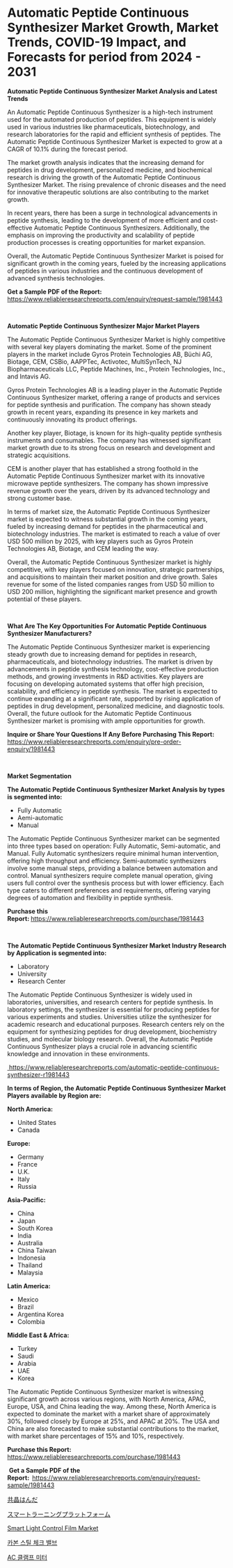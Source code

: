 <p><h1>Automatic Peptide Continuous Synthesizer Market Growth, Market Trends, COVID-19 Impact, and Forecasts for period from 2024 - 2031</h1></p><p><strong>Automatic Peptide Continuous Synthesizer Market Analysis and Latest Trends</strong></p>
<p><p>An Automatic Peptide Continuous Synthesizer is a high-tech instrument used for the automated production of peptides. This equipment is widely used in various industries like pharmaceuticals, biotechnology, and research laboratories for the rapid and efficient synthesis of peptides. The Automatic Peptide Continuous Synthesizer Market is expected to grow at a CAGR of 10.1% during the forecast period.</p><p>The market growth analysis indicates that the increasing demand for peptides in drug development, personalized medicine, and biochemical research is driving the growth of the Automatic Peptide Continuous Synthesizer Market. The rising prevalence of chronic diseases and the need for innovative therapeutic solutions are also contributing to the market growth.</p><p>In recent years, there has been a surge in technological advancements in peptide synthesis, leading to the development of more efficient and cost-effective Automatic Peptide Continuous Synthesizers. Additionally, the emphasis on improving the productivity and scalability of peptide production processes is creating opportunities for market expansion.</p><p>Overall, the Automatic Peptide Continuous Synthesizer Market is poised for significant growth in the coming years, fueled by the increasing applications of peptides in various industries and the continuous development of advanced synthesis technologies.</p></p>
<p><strong>Get a Sample PDF of the Report:&nbsp;</strong> <a href="https://www.reliableresearchreports.com/enquiry/request-sample/1981443">https://www.reliableresearchreports.com/enquiry/request-sample/1981443</a></p>
<p>&nbsp;</p>
<p><strong>Automatic Peptide Continuous Synthesizer Major Market Players</strong></p>
<p><p>The Automatic Peptide Continuous Synthesizer Market is highly competitive with several key players dominating the market. Some of the prominent players in the market include Gyros Protein Technologies AB, Büchi AG, Biotage, CEM, CSBio, AAPPTec, Activotec, MultiSynTech, NJ Biopharmaceuticals LLC, Peptide Machines, Inc., Protein Technologies, Inc., and Intavis AG.</p><p>Gyros Protein Technologies AB is a leading player in the Automatic Peptide Continuous Synthesizer market, offering a range of products and services for peptide synthesis and purification. The company has shown steady growth in recent years, expanding its presence in key markets and continuously innovating its product offerings.</p><p>Another key player, Biotage, is known for its high-quality peptide synthesis instruments and consumables. The company has witnessed significant market growth due to its strong focus on research and development and strategic acquisitions.</p><p>CEM is another player that has established a strong foothold in the Automatic Peptide Continuous Synthesizer market with its innovative microwave peptide synthesizers. The company has shown impressive revenue growth over the years, driven by its advanced technology and strong customer base.</p><p>In terms of market size, the Automatic Peptide Continuous Synthesizer market is expected to witness substantial growth in the coming years, fueled by increasing demand for peptides in the pharmaceutical and biotechnology industries. The market is estimated to reach a value of over USD 500 million by 2025, with key players such as Gyros Protein Technologies AB, Biotage, and CEM leading the way.</p><p>Overall, the Automatic Peptide Continuous Synthesizer market is highly competitive, with key players focused on innovation, strategic partnerships, and acquisitions to maintain their market position and drive growth. Sales revenue for some of the listed companies ranges from USD 50 million to USD 200 million, highlighting the significant market presence and growth potential of these players.</p></p>
<p>&nbsp;</p>
<p><strong>What Are The Key Opportunities For Automatic Peptide Continuous Synthesizer Manufacturers?</strong></p>
<p><p>The Automatic Peptide Continuous Synthesizer market is experiencing steady growth due to increasing demand for peptides in research, pharmaceuticals, and biotechnology industries. The market is driven by advancements in peptide synthesis technology, cost-effective production methods, and growing investments in R&D activities. Key players are focusing on developing automated systems that offer high precision, scalability, and efficiency in peptide synthesis. The market is expected to continue expanding at a significant rate, supported by rising application of peptides in drug development, personalized medicine, and diagnostic tools. Overall, the future outlook for the Automatic Peptide Continuous Synthesizer market is promising with ample opportunities for growth.</p></p>
<p><strong>Inquire or Share Your Questions If Any Before Purchasing This Report:</strong> <a href="https://www.reliableresearchreports.com/enquiry/pre-order-enquiry/1981443">https://www.reliableresearchreports.com/enquiry/pre-order-enquiry/1981443</a></p>
<p>&nbsp;</p>
<p><strong>Market Segmentation</strong></p>
<p><strong>The Automatic Peptide Continuous Synthesizer Market Analysis by types is segmented into:</strong></p>
<p><ul><li>Fully Automatic</li><li>Aemi-automatic</li><li>Manual</li></ul></p>
<p><p>The Automatic Peptide Continuous Synthesizer market can be segmented into three types based on operation: Fully Automatic, Semi-automatic, and Manual. Fully Automatic synthesizers require minimal human intervention, offering high throughput and efficiency. Semi-automatic synthesizers involve some manual steps, providing a balance between automation and control. Manual synthesizers require complete manual operation, giving users full control over the synthesis process but with lower efficiency. Each type caters to different preferences and requirements, offering varying degrees of automation and flexibility in peptide synthesis.</p></p>
<p><strong>Purchase this Report:&nbsp;</strong><a href="https://www.reliableresearchreports.com/purchase/1981443">https://www.reliableresearchreports.com/purchase/1981443</a></p>
<p>&nbsp;</p>
<p><strong>The Automatic Peptide Continuous Synthesizer Market Industry Research by Application is segmented into:</strong></p>
<p><ul><li>Laboratory</li><li>University</li><li>Research Center</li></ul></p>
<p><p>The Automatic Peptide Continuous Synthesizer is widely used in laboratories, universities, and research centers for peptide synthesis. In laboratory settings, the synthesizer is essential for producing peptides for various experiments and studies. Universities utilize the synthesizer for academic research and educational purposes. Research centers rely on the equipment for synthesizing peptides for drug development, biochemistry studies, and molecular biology research. Overall, the Automatic Peptide Continuous Synthesizer plays a crucial role in advancing scientific knowledge and innovation in these environments.</p></p>
<p><a href="https://www.reliableresearchreports.com/automatic-peptide-continuous-synthesizer-r1981443">&nbsp;https://www.reliableresearchreports.com/automatic-peptide-continuous-synthesizer-r1981443</a></p>
<p><strong>In terms of Region, the Automatic Peptide Continuous Synthesizer Market Players available by Region are:</strong></p>
<p>
    <p> <strong> North America: </strong>
        <ul>
            <li>United States</li>
            <li>Canada</li>
        </ul>
        </p> 
    <p> <strong> Europe: </strong>
        <ul>
            <li>Germany</li>
            <li>France</li>
            <li>U.K.</li>
            <li>Italy</li>
            <li>Russia</li>
        </ul>
        </p> 
    <p> <strong> Asia-Pacific: </strong>
        <ul>
            <li>China</li>
            <li>Japan</li>
            <li>South Korea</li>
            <li>India</li>
            <li>Australia</li>
            <li>China Taiwan</li>
            <li>Indonesia</li>
            <li>Thailand</li>
            <li>Malaysia</li>
        </ul>
        </p> 
    <p> <strong> Latin America: </strong>
        <ul>
            <li>Mexico</li>
            <li>Brazil</li>
            <li>Argentina Korea</li>
            <li>Colombia</li>
        </ul>
        </p> 
    <p> <strong> Middle East & Africa: </strong>
        <ul>
            <li>Turkey</li>
            <li>Saudi</li>
            <li>Arabia</li>
            <li>UAE</li>
            <li>Korea</li>
        </ul>
    </p>
    </p>
<p><p>The Automatic Peptide Continuous Synthesizer market is witnessing significant growth across various regions, with North America, APAC, Europe, USA, and China leading the way. Among these, North America is expected to dominate the market with a market share of approximately 30%, followed closely by Europe at 25%, and APAC at 20%. The USA and China are also forecasted to make substantial contributions to the market, with market share percentages of 15% and 10%, respectively.</p></p>
<p><strong>Purchase this Report: </strong><a href="https://www.reliableresearchreports.com/purchase/1981443">https://www.reliableresearchreports.com/purchase/1981443</a></p>
<p>&nbsp;<strong>Get a Sample PDF of the Report:&nbsp;&nbsp;</strong><a href="https://www.reliableresearchreports.com/enquiry/request-sample/1981443">https://www.reliableresearchreports.com/enquiry/request-sample/1981443</a></p>
<p><strong></strong></p>
<p><p><a href="https://medium.com/@rockcod61/%E3%83%A6%E3%83%BC%E3%83%86%E3%82%AF%E3%83%86%E3%82%A3%E3%83%83%E3%82%AF%E3%81%AF%E3%82%93%E3%81%9F%E3%81%84%E3%83%9E%E3%83%BC%E3%82%B1%E3%83%83%E3%83%88-%E6%88%90%E5%8A%9F%E3%81%99%E3%82%8B%E7%B5%8C%E5%96%B6%E6%88%A6%E7%95%A5%E3%81%AE%E9%8D%B52031%E5%B9%B4%E3%81%BE%E3%81%A7%E3%81%AE%E4%BA%88%E6%B8%AC-79e7346cb406">共晶はんだ</a></p><p><a href="https://medium.com/@jack3lambert/%E3%82%B9%E3%83%9E%E3%83%BC%E3%83%88%E3%83%A9%E3%83%BC%E3%83%8B%E3%83%B3%E3%82%B0%E3%83%97%E3%83%A9%E3%83%83%E3%83%88%E3%83%95%E3%82%A9%E3%83%BC%E3%83%A0%E5%B8%82%E5%A0%B4%E3%81%AE%E8%A6%8F%E6%A8%A1-cagr-%E3%83%88%E3%83%AC%E3%83%B3%E3%83%89%E3%81%AF-2024%E5%B9%B4%E3%81%8B%E3%82%892030%E5%B9%B4%E3%81%BE%E3%81%A7%E3%81%A7%E3%81%99-d9e6003d5010">スマートラーニングプラットフォーム</a></p><p><a href="https://issuu.com/reportprime-2/docs/smart-light-control-film-market-size-2030.pptx">Smart Light Control Film Market</a></p><p><a href="https://medium.com/@witoldadamczyk1904/%ED%83%84%EC%86%8C-%EA%B0%95-%EC%B2%B4%ED%81%AC-%EB%B0%B8%EB%B8%8C-%EC%8B%9C%EC%9E%A5-%EC%84%B1%EA%B3%B5%EC%A0%81%EC%9D%B8-%EB%B9%84%EC%A6%88%EB%8B%88%EC%8A%A4-%EC%A0%84%EB%9E%B5%EC%9D%98-%ED%95%B5%EC%8B%AC-%EC%9A%94%EC%86%8C-%EC%98%88%EC%B8%A1%EC%9D%84-2031%EB%85%84%EA%B9%8C%EC%A7%80-%EC%9D%B4%EC%96%B4%EA%B0%88-%EA%B2%83%EC%9E%85%EB%8B%88%EB%8B%A4-e2fbc10ae091">카본 스틸 체크 밸브</a></p><p><a href="https://medium.com/@adrainratke34/ac-%ED%81%B4%EB%9E%A8%ED%94%84-%EB%AF%B8%ED%84%B0-%EC%8B%9C%EC%9E%A5-%EB%8F%99%ED%96%A5-%EB%B0%8F-%EC%8B%9C%EC%9E%A5-%EB%B6%84%EC%84%9D%EC%9D%80-2024%EB%85%84%EB%B6%80%ED%84%B0-2031%EB%85%84%EA%B9%8C%EC%A7%80-%EC%98%88%EC%B8%A1%EB%90%A9%EB%8B%88%EB%8B%A4-18d6d2d09f62">AC 클램프 미터</a></p></p>